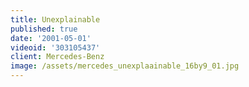 ```yaml
---
title: Unexplainable
published: true
date: '2001-05-01'
videoid: '303105437'
client: Mercedes-Benz
image: /assets/mercedes_unexplaainable_16by9_01.jpg
---
```


